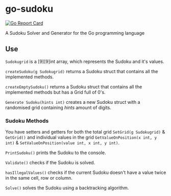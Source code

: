 # go-sudoku
[![Go Report Card](https://goreportcard.com/badge/github.com/wvanlit/go-sudoku)](https://goreportcard.com/report/github.com/wvanlit/go-sudoku)

A Sudoku Solver and Generator for the Go programming language

## Use
`Sudokugrid` is a [9][9]int array, which represents the Sudoku and it's values.

`createSudoku(g Sudokugrid)` returns a Sudoku struct that contains all the implemented methods.

`createEmptySudoku()` returns a Sudoku struct that contains all the implemented methods but has a Grid full of 0's.

`Generate Sudoku(hints int)` creates a new Sudoku struct with a randomised grid containing _hints_ amount of digits.

### Sudoku Methods
You have setters and getters for both the total grid `SetGrid(g Sudokugrid)` & `GetGrid()` 
and individual values in the grid `GetValueOnPosition(x int, y int)` & `SetValueOnPosition(value int, x int, y int)`.

`PrintSudoku()` prints the Sudoku to the console.

`Validate()` checks if the Sudoku is solved.

`hasIllegalValues()` checks if the current Sudoku doesn't have a value twice in the same cell, row or column.

`Solve()` solves the Sudoku using a backtracking algorithm.



